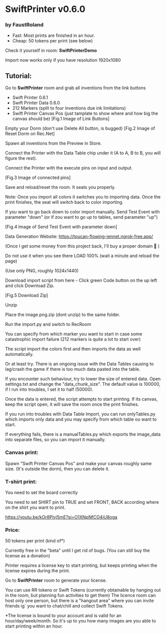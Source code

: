 # SwiftPrinter v0.6.0

### by FaustRoland

 - Fast: Most prints are finished in an hour.
 - Cheap: 50 tokens per print (see below)

Check it yourself in room: **SwiftPrinterDemo**


Import now works only if you have resolution 1920x1080 


## Tutorial:

Go to **SwiftPrinter** room and grab all inventions from the link buttons
 - Swift Printer 0.6.1
 - Swift Printer Data 0.6.0
 - 212 Markers (split to four inventions due ink limitations)
 - Swift Printer Canvas Pos (just tamplate to show where and how big the canvas should be)
[Fig.1 Image of Link Buttons]

Empty your Dorm
(don't use Delete All button, is bugged)
[Fig.2 Image of Reset Dorm on Rec.Net]

Spawn all inventions from the Preview in Store. 

Connect the Printer with the Data Table chip under it (A to A, B to B, you will figure the rest). 

Connect the Printer with the execute pins on input and output.

[Fig.3 Image of connected pins]

Save and reload/reset the room. It seats you properly.


Note: Once you import all colors it switches you to importing data. Once the print finishes, the seat will switch back to color importing.

If you want to go back down to color import manually. Send Test Event with parameter "down" (or if zou want to go up to tables, send parameter "up")

[Fig.4 Image of Send Test Event with parameter down]




Data Generation Website: https://toucan-flowing-jennet.ngrok-free.app/ 

(Once I get some money from this project back, I'll buy a proper domain 🙂 )

Do not use it when you see there LOAD 100% (wait a minute and reload the page)


(Use only PNG, roughly 1024x1440)


Download import script from here - Click green Code button on the up left and click Download Zip.

[Fig.5 Download Zip]



Unzip




Place the image.png.zip (dont unzip) to the same folder.



Run the import.py and switch to RecRoom

You can specify from which marker you want to start in case some catastrophic import failure (212 markers is quite a lot to start over)

The script import the colors first and then imports the data as well automatically.

Or at least try. There is an ongoing issue with the Data Tables causing to lag/crash the game if there is too much data pasted into the table.

If you encounter such behaviour, try to lower the size of entered data. Open settings.txt and change the "data_chunk_size". The default value is 100000, if I run into troubles, I set it to half (50000).


Once the data is entered, the script attempts to start printing. If its canvas, keep the script open, it will save the room once the print finishes.

If you run into troubles with Data Table Import, you can run onlyTables.py which imports only data and you may specify from which table ou want to start.

If everything fails, there is a manualTables.py which exports the image_data into separate files, so you can import it manually.




### Canvas print: 

Spawn "Swift Printer Canvas Pos" and make your canvas roughly same size. (It's outside the dorm), then you can delete it.



### T-shirt print:

You need to set the board correctly

You need to set SHIRT pin to TRUE and set FRONT, BACK according where on the shirt you want to print.

https://youtu.be/kOr8Plvj5mE?si=O1XNpNfCO4iU8oga



### Price: 

50 tokens per print (kind of*)

Currently free in the "beta" until I get rid of bugs. (You can still buy the license as a donation)


Printer requires a license key to start printing, but keeps printing when the license expires during the print. 



Go to **SwiftPrinter** room to generate your license.


You can use RR tokens or Swift Tokens (currently obtainable by hanging out in the room, but planning fun activities to get them)
The licence room can host only one person, but there is a "hangout area" where you can invite friends ig´ you want to chat/chill and collect Swift Tokens.


*The license is bound to your account and is valid for an hour/day/week/month. So it's up to you how many images are you able to start printing within an hour.